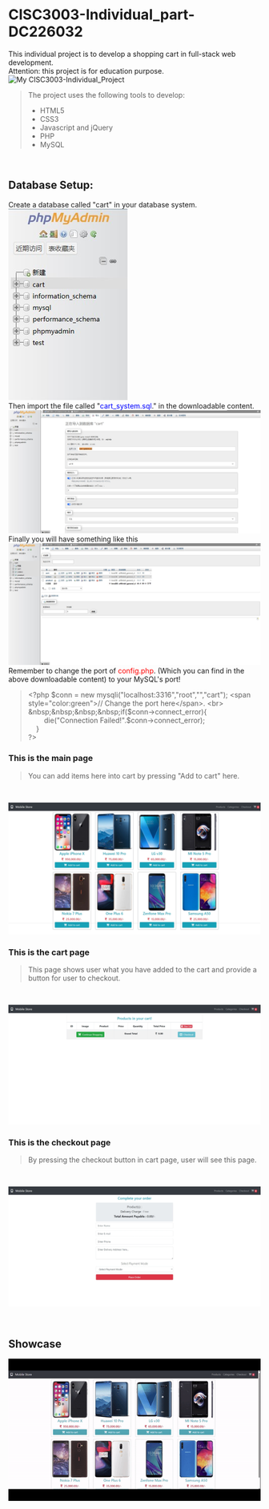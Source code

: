 # CISC3003-Individual_part-DC226032
This individual project is to develop a shopping cart in full-stack web development.<br>
Attention: this project is for education purpose.
![My CISC3003-Individual_Project](https://github.com/dc22603/CISC3003-Individual_part)
<br>

>The project uses the following tools to develop: <br>
>* HTML5
>* CSS3
>* Javascript and jQuery
>* PHP
>* MySQL
<br>

## Database Setup:
Create a database called "cart" in your database system.<br>
![](https://github.com/dc22603/CISC3003-Individual_part/raw/main/readmeimg/setup1.jpg)
<br>
Then import the file called "<span style="color:blue">cart_system.sql</span>." in the downloadable content.<br>
![](https://github.com/dc22603/CISC3003-Individual_part/raw/main/readmeimg/setup2.jpg)
<br>
Finally you will have something like this<br>
![](https://github.com/dc22603/CISC3003-Individual_part/raw/main/readmeimg/setup3.jpg)
<br>
Remember to change the port of <span style="color:red">config.php</span>. (Which you can find in the above downloadable content) to your MySQL's port!<br>
>\<?php
$conn = new mysqli("localhost:3316","root","","cart"); <span style="color:green">// Change the port here</span>. <br> 
&nbsp;&nbsp;&nbsp;&nbsp;if($conn->connect_error){<br>
&nbsp;&nbsp;&nbsp;&nbsp;&nbsp;&nbsp;&nbsp;&nbsp;die("Connection Failed!".$conn->connect_error);<br>
&nbsp;&nbsp;&nbsp;&nbsp;}<br>
?>

### This is the main page<br>
>You can add items here into cart by pressing "Add to cart" here.
<br>

![](https://github.com/dc22603/CISC3003-Individual_part/raw/main/readmeimg/index.jpeg)

### This is the cart page<br>
>This page shows user what you have added to the cart and provide a button for user to checkout.
<br>

![](https://github.com/dc22603/CISC3003-Individual_part/raw/main/readmeimg/cart.jpeg)
### This is the checkout page<br>
>By pressing the checkout button in cart page, user will see this page.
<br>

![](https://github.com/dc22603/CISC3003-Individual_part/raw/main/readmeimg/checkout.jpeg)

<br>

## Showcase
![](https://github.com/dc22603/CISC3003-Individual_part/raw/main/readmeimg/showcase.gif)


